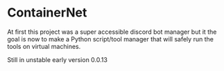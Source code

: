 # ContainerNet

At first this project was a super accessible discord bot manager but it the goal is now to make a Python script/tool manager that will safely run the tools on virtual machines.

Still in unstable early version 0.0.13
